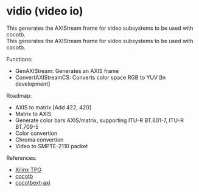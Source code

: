 # vidio (video io)

This generates the AXIStream frame for video subsystems to be used with cocotb.  
This generates the AXIStream frame for video subsystems to be used with cocotb.  

Functions:
- GenAXIStream: Generates an AXIS frame
- ConvertAXIStreamCS: Converts color space RGB to YUV [In development] 

Roadmap:
- AXIS to matrix [Add 422, 420]
- Matrix to AXIS 
- Generate color bars AXIS/matrix, supporting ITU-R BT.601-7, ITU-R BT.709-5
- Color convertion
- Chroma convertion
- Video to SMPTE-2110 packet

References:
- [Xilinx TPG](https://www.xilinx.com/content/dam/xilinx/support/documents/ip_documentation/v_tpg/v8_1/pg103-v-tpg.pdf)
- [cocotb](https://docs.cocotb.org/en/stable/)
- [cocotbext-axi](https://github.com/alexforencich/cocotbext-axi)

#
<!-- <https://docs.cocotb.org/en/stable/extensions.html -->
